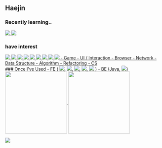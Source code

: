 ## Haejin

### Recently learning..
<a href="https://github.com/Haejnk/">
<img src="https://img.shields.io/badge/C-A8B9CC?style=flat&logo=C&logoColor=ffffff"/> <img src="https://img.shields.io/badge/Python-3776AB style=flat&logo=Python&logoColor=ffffff"/>
</a><br>

### have interest
<a href="https://github.com/Haejnk/">
  <img src="https://img.shields.io/badge/Game-303030?style=flat-square&logoColor=white"/>
  <img src="https://img.shields.io/badge/UI-303030?style=flat-square&logoColor=white"/>
  <img src="https://img.shields.io/badge/Interaction-303030?style=flat-square&logoColor=white"/>
  <img src="https://img.shields.io/badge/Browser-505050?style=flat-square&logoColor=white"/>
  <img src="https://img.shields.io/badge/Network-505050?style=flat-square&logoColor=white"/>
  <img src="https://img.shields.io/badge/Data Structure-707070?style=flat-square&logoColor=white"/>
  <img src="https://img.shields.io/badge/Algorithm-101010?style=flat-square&logoColor=white"/>
  <img src="https://img.shields.io/badge/Refactoring-101010?style=flat-square&logoColor=white"/>
  <img src="https://img.shields.io/badge/CS-101010?style=flat-square&logoColor=white"/>
  - Game
  - UI / Interaction 
  - Browser
  - Network
  - Data Structure
  - Algorithm
  - Refactoring
  - CS
</a><br>
<a > 
  ### Once I've Used
  - FE ( <img src="https://img.shields.io/badge/HTML5-E34F26?style=flat&logo=HTML5&logoColor=ffffff"/>, <img src="https://img.shields.io/badge/CSS3-1572B6?style=flat&logo=CSS3&logoColor=ffffff"/>, <img src="https://img.shields.io/badge/Sass-CC6699?style=flat&logo=Sass&logoColor=ffffff"/>, <img src="https://img.shields.io/badge/JavaScript-F7DF1E?style=flat&logo=JavaScript&logoColor=ffffff"/>, <img src="https://img.shields.io/badge/jQuery-0769AD?style=flat&logo=jQuery&logoColor=ffffff"/> )
  - BE (Java, <img src="https://img.shields.io/badge/Oracle-F80000?style=flat&logo=Oracle&logoColor=ffffff"/>)
</a>

<a href="https://github.com/Haejnk/">
  <img height=200 align="center" src="https://github-readme-stats.vercel.app/api?username=Haejnk&theme=transparent" />
</a>
<a href="https://github.com/Haejnk/">
  <img height=200 align="center" src="https://github-readme-stats.vercel.app/api/top-langs?username=Haejnk&layout=donut&langs_count=8&card_width=320&theme=transparent" />
</a>

<a href="https://github.com/HaeJnk"><img src="https://hits.seeyoufarm.com/api/count/incr/badge.svg?url=https%3A%2F%2Fgithub.com%2FHaeJnk&count_bg=%23000000&title_bg=%23000000&icon=github.svg&icon_color=%23E7E7E7&title=GitHub&edge_flat=false)"/></a>

<!---
HaeJnk/HaeJnk is a ✨ special ✨ repository because its `README.md` (this file) appears on your GitHub profile.
You can click the Preview link to take a look at your changes.
--->
